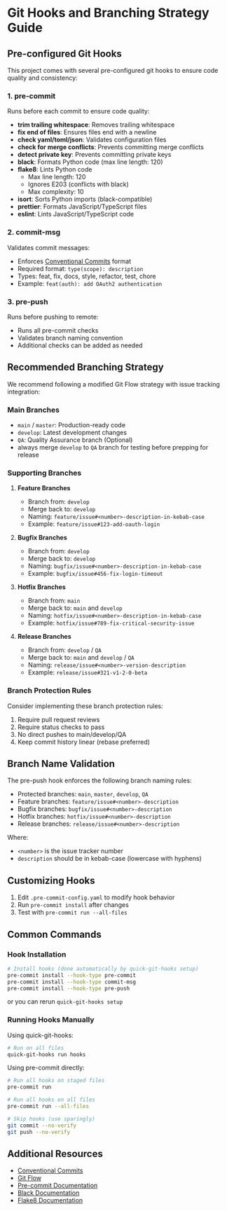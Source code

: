 # Git Hooks and Branching Strategy Guide

## Pre-configured Git Hooks

This project comes with several pre-configured git hooks to ensure code quality and consistency:

### 1. pre-commit

Runs before each commit to ensure code quality:

- **trim trailing whitespace**: Removes trailing whitespace
- **fix end of files**: Ensures files end with a newline
- **check yaml/toml/json**: Validates configuration files
- **check for merge conflicts**: Prevents committing merge conflicts
- **detect private key**: Prevents committing private keys
- **black**: Formats Python code (max line length: 120)
- **flake8**: Lints Python code
  - Max line length: 120
  - Ignores E203 (conflicts with black)
  - Max complexity: 10
- **isort**: Sorts Python imports (black-compatible)
- **prettier**: Formats JavaScript/TypeScript files
- **eslint**: Lints JavaScript/TypeScript code

### 2. commit-msg

Validates commit messages:

- Enforces [Conventional Commits](https://www.conventionalcommits.org/) format
- Required format: `type(scope): description`
- Types: feat, fix, docs, style, refactor, test, chore
- Example: `feat(auth): add OAuth2 authentication`

### 3. pre-push

Runs before pushing to remote:

- Runs all pre-commit checks
- Validates branch naming convention
- Additional checks can be added as needed

## Recommended Branching Strategy

We recommend following a modified Git Flow strategy with issue tracking integration:

### Main Branches

- `main` / `master`: Production-ready code
- `develop`: Latest development changes
- `QA`: Quality Assurance branch (Optional)
- always merge `develop` to `QA` branch for testing before prepping for release

### Supporting Branches

1. **Feature Branches**

   - Branch from: `develop`
   - Merge back to: `develop`
   - Naming: `feature/issue#<number>-description-in-kebab-case`
   - Example: `feature/issue#123-add-oauth-login`

2. **Bugfix Branches**

   - Branch from: `develop`
   - Merge back to: `develop`
   - Naming: `bugfix/issue#<number>-description-in-kebab-case`
   - Example: `bugfix/issue#456-fix-login-timeout`

3. **Hotfix Branches**

   - Branch from: `main`
   - Merge back to: `main` and `develop`
   - Naming: `hotfix/issue#<number>-description-in-kebab-case`
   - Example: `hotfix/issue#789-fix-critical-security-issue`

4. **Release Branches**

   - Branch from: `develop` / `QA`
   - Merge back to: `main` and `develop` / `QA`
   - Naming: `release/issue#<number>-version-description`
   - Example: `release/issue#321-v1-2-0-beta`

### Branch Protection Rules

Consider implementing these branch protection rules:

1. Require pull request reviews
2. Require status checks to pass
3. No direct pushes to main/develop/QA
4. Keep commit history linear (rebase preferred)

## Branch Name Validation

The pre-push hook enforces the following branch naming rules:

- Protected branches: `main`, `master`, `develop`, `QA`
- Feature branches: `feature/issue#<number>-description`
- Bugfix branches: `bugfix/issue#<number>-description`
- Hotfix branches: `hotfix/issue#<number>-description`
- Release branches: `release/issue#<number>-description`

Where:

- `<number>` is the issue tracker number
- `description` should be in kebab-case (lowercase with hyphens)

## Customizing Hooks

1. Edit `.pre-commit-config.yaml` to modify hook behavior
2. Run `pre-commit install` after changes
3. Test with `pre-commit run --all-files`

## Common Commands

### Hook Installation

```bash
# Install hooks (done automatically by quick-git-hooks setup)
pre-commit install --hook-type pre-commit
pre-commit install --hook-type commit-msg
pre-commit install --hook-type pre-push
```

or you can rerun `quick-git-hooks setup`

### Running Hooks Manually

Using quick-git-hooks:

```bash
# Run on all files
quick-git-hooks run hooks
```

Using pre-commit directly:

```bash
# Run all hooks on staged files
pre-commit run

# Run all hooks on all files
pre-commit run --all-files

# Skip hooks (use sparingly)
git commit --no-verify
git push --no-verify
```

## Additional Resources

- [Conventional Commits](https://www.conventionalcommits.org/)
- [Git Flow](https://nvie.com/posts/a-successful-git-branching-model/)
- [Pre-commit Documentation](https://pre-commit.com/)
- [Black Documentation](https://black.readthedocs.io/)
- [Flake8 Documentation](https://flake8.pycqa.org/)
